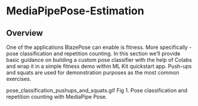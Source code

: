 # MediaPipePose-Estimation
## Overview
One of the applications BlazePose can enable is fitness. More specifically - pose classification and repetition counting. In this section we’ll provide basic guidance on building a custom pose classifier with the help of Colabs and wrap it in a simple fitness demo within ML Kit quickstart app. Push-ups and squats are used for demonstration purposes as the most common exercises.

pose_classification_pushups_and_squats.gif
Fig 1. Pose classification and repetition counting with MediaPipe Pose.
